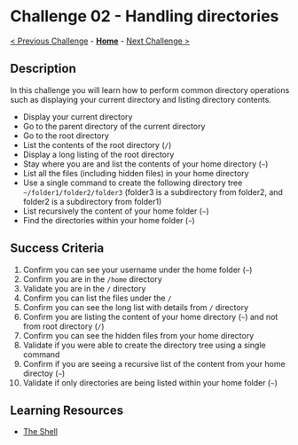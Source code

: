 # Challenge 02 - Handling directories

[< Previous Challenge](./Challenge-01.md) - **[Home](../README.md)** - [Next Challenge >](./Challenge-03.md)

## Description

In this challenge you will learn how to perform common directory operations such as displaying your current directory and listing directory contents.

- Display your current directory
- Go to the parent directory of the current directory
- Go to the root directory
- List the contents of the root directory (`/`)
- Display a long listing of the root directory
- Stay where you are and list the contents of your home directory (`~`)
- List all the files (including hidden files) in your home directory
- Use a single command to create the following directory tree `~/folder1/folder2/folder3` (folder3 is a subdirectory from folder2, and folder2 is a subdirectory from folder1)
- List recursively the content of your home folder (`~`)
- Find the directories within your home folder  (`~`)

## Success Criteria

1. Confirm you can see your username under the home folder (`~`)
2. Confirm you are in the `/home` directory 
3. Validate you are in the `/` directory
4. Confirm you can list the files under the `/`
5. Confirm you can see the long list with details from `/` directory
6. Confirm you are listing the content of your home directory (`~`) and not from root directory (`/`)
7. Confirm you can see the hidden files from your home directory
8. Validate if you were able to create the directory tree using a single command
9. Confirm if you are seeing a recursive list of the content from your home directoy (`~`)
10. Validate if only directories are being listed within your home folder (`~`)

## Learning Resources

- [The Shell](https://linuxjourney.com/lesson/the-shell)

